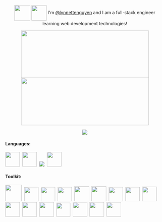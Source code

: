 <p align="center">
<img height="50px" align="center" src="https://user-images.githubusercontent.com/98368183/182954339-538b18ef-fb68-4398-a8dc-342ee57c71b9.gif"/> <img height="48px" align="center" src="https://user-images.githubusercontent.com/98368183/182941138-d1c26155-a2ad-429e-b10e-809974ca796d.gif"/> 
I'm <a href="https://www.linkedin.com/in/lynnettenguyen/">@lynnettenguyen</a> and I am a full-stack engineer learning web development technologies!
</p>

<p align="center">
<a href="https://git.io/streak-stats">
  <img height="150px" width="405px" align="center" src="https://github-readme-streak-stats.herokuapp.com/?user=lynnettenguyen&hide_border=true&fire=FF5A5F&stroke=FF5A5F&background=0D111749&ring=E5DFFF&sideNums=FF5A5F&sideLabels=C197BA&currStreakLabel=ECCFF5&currStreakNum=ECCFF5&dates=FCE544" />
</a>
<a href="https://github.com/anuraghazra/github-readme-stats">
  <img height ="150px" width="405px" align="center" src="https://github-readme-stats.vercel.app/api/top-langs/?username=lynnettenguyen&langs_count=8&layout=compact&title_color=FF5A5F&text_color=E5DFFF&bg_color=0D111749&hide_border=true&count_private=true&hide_title=true" />
</a>
</p>
<p align="center">
<img src="https://komarev.com/ghpvc/?username=lynnettenguyen&color=FF5A5F"/>
</p>

#### Languages:
<!-- 
![HTML5](https://img.shields.io/badge/html5-%23E34F26.svg?style=for-the-badge&logo=html5&logoColor=white)&nbsp; ![CSS3](https://img.shields.io/badge/css3-%231572B6.svg?style=for-the-badge&logo=css3&logoColor=white)&nbsp; ![Python](https://img.shields.io/badge/Python-14354C?style=for-the-badge&logo=python&logoColor=white)&nbsp;  ![JavaScript](https://img.shields.io/badge/JavaScript-323330?style=for-the-badge&logo=javascript&logoColor=F7DF1E) 
-->  

<p>
<a href="https://skillicons.dev"><img width="46px" src="https://skillicons.dev/icons?i=html"/></a>&nbsp;
<a href="https://skillicons.dev"><img width="46px" src="https://skillicons.dev/icons?i=css"/></a>&nbsp;
<img src="https://user-images.githubusercontent.com/98368183/182982975-1c4fcfb8-7667-466e-98ed-e4b7190d7617.png"/>&nbsp;
<a href="https://skillicons.dev"><img width="46px" src="https://skillicons.dev/icons?i=js"/></a>
</p>

#### Toolkit:
<!-- 
![Git](https://img.shields.io/badge/GIT-E44C30?style=for-the-badge&logo=git&logoColor=white)&nbsp;  ![Postman](https://img.shields.io/badge/Postman-FF6C37?style=for-the-badge&logo=postman&logoColor=white)&nbsp;  ![NodeJS](https://img.shields.io/badge/Node.js-339933?style=for-the-badge&logo=nodedotjs&logoColor=white)&nbsp;  ![Sequelize](https://img.shields.io/badge/Sequelize-52B0E7?style=for-the-badge&logo=Sequelize&logoColor=white)&nbsp;  ![Docker](https://img.shields.io/badge/docker-%230db7ed.svg?style=for-the-badge&logo=docker&logoColor=white)&nbsp;  ![Visual Studio Code](https://img.shields.io/badge/VSCode-0078D4?style=for-the-badge&logo=visual%20studio%20code&logoColor=white)&nbsp;  ![Postgres](https://img.shields.io/badge/postgres-%23316192.svg?style=for-the-badge&logo=postgresql&logoColor=white)&nbsp;  ![SQLite](https://img.shields.io/badge/sqlite-%2307405e.svg?style=for-the-badge&logo=sqlite&logoColor=white)&nbsp;  
![Redux](https://img.shields.io/badge/redux-%23593d88.svg?style=for-the-badge&logo=redux&logoColor=white)&nbsp;  ![Heroku](https://img.shields.io/badge/heroku-%23430098.svg?style=for-the-badge&logo=heroku&logoColor=white)&nbsp;  ![Express.js](https://img.shields.io/badge/express.js-%23404d59.svg?style=for-the-badge&logo=express&logoColor=%2361DAFB)&nbsp;  ![Mocha.js](https://img.shields.io/badge/mocha.js-323330?style=for-the-badge&logo=mocha&logoColor=Brown)&nbsp;  ![React](https://img.shields.io/badge/react-%2320232a.svg?style=for-the-badge&logo=react&logoColor=%2361DAFB)&nbsp; ![Netlify](https://img.shields.io/badge/netlify-%23000000.svg?style=for-the-badge&logo=netlify&logoColor=#00C7B7)&nbsp;  ![Flask](https://img.shields.io/badge/Flask-000000?style=for-the-badge&logo=flask&logoColor=white)&nbsp;
-->  
<a href="https://www.sqlalchemy.org/"><img width="52px" src="https://user-images.githubusercontent.com/98368183/183810565-f42ebbb1-2ddf-458f-bb5e-353b3e9c900f.png"/></a>&nbsp;
<a href="https://git-scm.com/"><img width="45px" src="https://user-images.githubusercontent.com/98368183/183134396-e4d303e5-7e36-4192-a697-0f2dcbf6067f.png"/></a>&nbsp;
<a href="https://www.postman.com/"><img width="45px" src="https://user-images.githubusercontent.com/98368183/182984333-4c0883c6-15b3-4962-9399-4c1b5d09aeac.png"/></a>&nbsp;
<a href="https://nodejs.org/en/"><img width="45px" src="https://user-images.githubusercontent.com/98368183/182984354-0c20e8d8-5c37-440d-9603-c2e1369b71b3.png"/></a>&nbsp;
<a href="https://netlify.com"><img width="47px" src="https://user-images.githubusercontent.com/98368183/183135111-279d8b03-e368-41a8-a3c6-8bca68a8397c.png"/></a>&nbsp;
<a href="https://reactjs.org"><img width="47px" src="https://user-images.githubusercontent.com/98368183/183135524-a013d89b-faf9-4fda-a09f-c08c17f22c31.png"/></a>&nbsp;
<a href="https://sequelize.org/"><img width="45px" src="https://user-images.githubusercontent.com/98368183/182984427-f0363a8c-e140-4559-990a-a10c26889715.png"/></a>&nbsp;
<a href="https://www.docker.com/"><img width="45px" src="https://skillicons.dev/icons?i=docker"/></a>&nbsp;
<a href="https://www.postgresql.org/"><img width="46px" src="https://user-images.githubusercontent.com/98368183/183138907-2ce1c6e6-67c7-4d3a-b6b3-6e0c5cd9a462.png"/></a>&nbsp;
<a href="https://www.sqlite.org/index.html"><img width="46px" src="https://skillicons.dev/icons?i=sqlite"/></a>&nbsp;
<a href="https://redux.js.org"><img width="46px" src="https://user-images.githubusercontent.com/98368183/182985115-487e0f30-c52b-47e8-bae7-48581ec230b4.png"/></a>&nbsp;
<a href="https://heroku.com"><img width="46px" src="https://skillicons.dev/icons?i=heroku"/></a>&nbsp;
<a href="https://mochajs.org"><img width="44px" src="https://user-images.githubusercontent.com/98368183/182986031-01e86594-b608-402a-960c-b97cae61e6e3.png"/></a>&nbsp;
<a href="https://pugjs.org/"><img width="46px" src="https://skillicons.dev/icons?i=pug"/></a>&nbsp;
<a href="https://expressjs.com/"><img width="46px" src="https://skillicons.dev/icons?i=express"/></a>&nbsp;
<a href="https://flask.palletsprojects.com/en/2.2.x/"><img width="46px" src="https://skillicons.dev/icons?i=flask"/></a>

<!--<img width="46px" src="https://user-images.githubusercontent.com/98368183/182984974-d57b8b7e-2ab5-4efb-93e2-28b6331d74e1.png"/>&nbsp;-->
